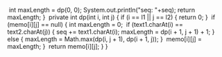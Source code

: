 ​
int maxLength = dp(0, 0);
System.out.println("seq: "+seq);
return maxLength;
}
​
private int dp(int i, int j) {
if (i == l1 || j == l2) {
return 0;
}
​
if (memo[i][j] == null) {
int maxLength = 0;
​
if (text1.charAt(i) == text2.charAt(j)) {
seq += text1.charAt(i);
maxLength = dp(i + 1, j + 1) + 1;
} else {
maxLength = Math.max(dp(i, j + 1), dp(i + 1, j));
}
​
memo[i][j] = maxLength;
}
​
return memo[i][j];
}
}
​
```
​
​